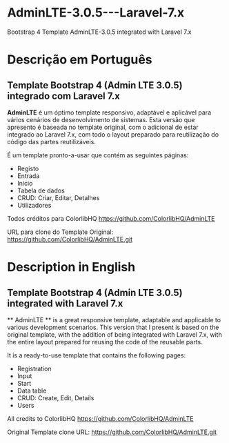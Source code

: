 # AdminLTE-3.0.5---Laravel-7.x
 Bootstrap 4 Template AdminLTE-3.0.5 integrated with Laravel 7.x

# Descrição em Português
## Template Bootstrap 4 (Admin LTE 3.0.5) integrado com Laravel 7.x
**AdminLTE** é um óptimo template responsivo, adaptável e aplicável para vários cenários de desenvolvimento de sistemas.
Esta versão que apresento é baseada no template original, com o adicional de estar integrado ao Laravel 7.x, com todo o layout preparado para reutilização do código das partes reutilizáveis.

É um template pronto-a-usar que contém as seguintes páginas:
- Registo
- Entrada
- Início
- Tabela de dados
- CRUD: Criar, Editar, Detalhes
- Utilizadores

Todos créditos para ColorlibHQ
https://github.com/ColorlibHQ/AdminLTE

URL para clone do Template Original:
https://github.com/ColorlibHQ/AdminLTE.git

# Description in English
## Template Bootstrap 4 (Admin LTE 3.0.5) integrated with Laravel 7.x
** AdminLTE ** is a great responsive template, adaptable and applicable to various development scenarios.
This version that I present is based on the original template, with the addition of being integrated with Laravel 7.x, with the entire layout prepared for reusing the code of the reusable parts.

It is a ready-to-use template that contains the following pages:
- Registration
- Input
- Start
- Data table
- CRUD: Create, Edit, Details
- Users

All credits to ColorlibHQ
https://github.com/ColorlibHQ/AdminLTE

Original Template clone URL:
https://github.com/ColorlibHQ/AdminLTE.git
